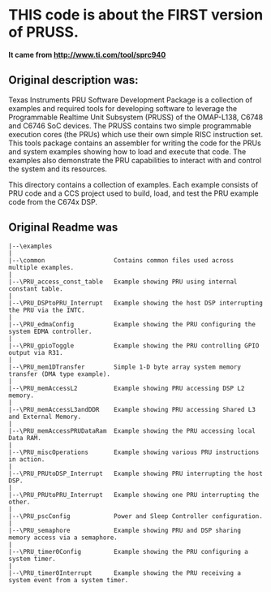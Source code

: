 THIS code is about the FIRST version of PRUSS.
=====================================

**It came from http://www.ti.com/tool/sprc940**


Original description was:
-------------------------------
Texas Instruments PRU Software Development Package is a collection of examples and required tools for developing software to leverage the Programmable Realtime Unit Subsystem (PRUSS) of the OMAP-L138, C6748 and C6746 SoC devices. The PRUSS contains two simple programmable execution cores (the PRUs) which use their own simple RISC instruction set. This tools package contains an assembler for writing the code for the PRUs and system examples showing how to load and execute that code. The examples also demonstrate the PRU capabilities to interact with and control the system and its resources.

This directory contains a collection of examples.  Each example consists
of PRU code and a CCS project used to build, load, and test the PRU
example code from the C674x DSP.


Original Readme was
---------------------------

	|--\examples
	|
	|--\common                   Contains common files used across multiple examples.
	|
	|--\PRU_access_const_table   Example showing PRU using internal constant table.
	|
	|--\PRU_DSPtoPRU_Interrupt   Example showing the host DSP interrupting the PRU via the INTC.
	|
	|--\PRU_edmaConfig           Example showing the PRU configuring the system EDMA controller.
	|
	|--\PRU_gpioToggle           Example showing the PRU controlling GPIO output via R31.
	|
	|--\PRU_mem1DTransfer        Simple 1-D byte array system memory transfer (DMA type example).
	|
	|--\PRU_memAccessL2          Example showing PRU accessing DSP L2 memory.
	|
	|--\PRU_memAccessL3andDDR    Example showing PRU accessing Shared L3 and External Memory.
	|
	|--\PRU_memAccessPRUDataRam  Example showing the PRU accessing local Data RAM.
	|
	|--\PRU_miscOperations       Example showing various PRU instructions in action.
	|
	|--\PRU_PRUtoDSP_Interrupt   Example showing PRU interrupting the host DSP.
	|
	|--\PRU_PRUtoPRU_Interrupt   Example showing one PRU interrupting the other.
	|
	|--\PRU_pscConfig            Power and Sleep Controller configuration.
	|
	|--\PRU_semaphore            Example showing PRU and DSP sharing memory access via a semaphore.
	|
	|--\PRU_timer0Config         Example showing the PRU configuring a system timer.
	|
	|--\PRU_timer0Interrupt      Example showing the PRU receiving a system event from a system timer.


